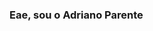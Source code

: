 ### Eae, sou o Adriano Parente

<!--
**adrianopmachado/adrianopmachado** is a ✨ _special_ ✨ repository because its `README.md` (this file) appears on your GitHub profile.

Here are some ideas to get you started:

- 🔭 Futuro programador
- 🌱 Estudando Python e Django

<div>
  <a href="https://github.com/adrianopmachado">
  <img height="180em" src="https://github-readmestats.vercel.app/apiusername=adrianopmachado&show_icons=true&theme=dracula&include_all_commits=true&count_private=true"/>
  <img height="180em" src="https://github-readme-stats.vercel.app/api/top-langs/?username=adrianopmachado&layout=compact&langs_count=7&theme=dracula"/>
</div>
